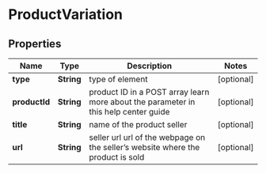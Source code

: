 

# ProductVariation


## Properties

| Name | Type | Description | Notes |
|------------ | ------------- | ------------- | -------------|
|**type** | **String** | type of element |  [optional] |
|**productId** | **String** | product ID in a POST array learn more about the parameter in this help center guide |  [optional] |
|**title** | **String** | name of the product seller |  [optional] |
|**url** | **String** | seller url url of the webpage on the seller’s website where the product is sold |  [optional] |



